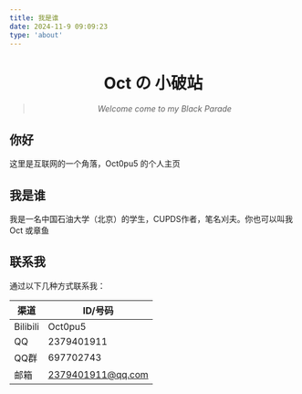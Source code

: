 ```yaml
---
title: 我是谁
date: 2024-11-9 09:09:23
type: 'about'
---
```


<div align="center">

# Oct の 小破站
> *Welcome come to my Black Parade*
</div>

## 你好
这里是互联网的一个角落，Oct0pu5 的个人主页

## 我是谁
我是一名中国石油大学（北京）的学生，CUPDS作者，笔名刈夫。你也可以叫我 Oct 或章鱼

## 联系我
通过以下几种方式联系我：

| 渠道 | ID/号码 |
| ---  | --- |
| Bilibili | Oct0pu5 |
| QQ | 2379401911 |
| QQ群 | 697702743 |
| 邮箱 | 2379401911@qq.com|